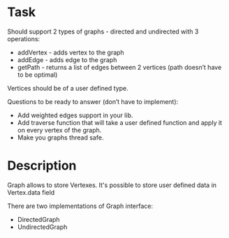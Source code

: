 # Task
Should support 2 types of graphs - directed and undirected with 3 operations:
  - addVertex - adds vertex to the graph
  - addEdge - adds edge to the graph
  - getPath - returns a list of edges between 2 vertices (path doesn’t have to be optimal)

Vertices should be of a user defined type.

Questions to be ready to answer (don’t have to implement):
  - Add weighted edges support in your lib.
  - Add traverse function that will take a user defined function and apply it on every vertex of the graph.
  - Make you graphs thread safe.
  
# Description
Graph allows to store Vertexes. 
It's possible to store user defined data in Vertex.data field 

There are two implementations of Graph interface:
 - DirectedGraph
 - UndirectedGraph
 

 
  
  
